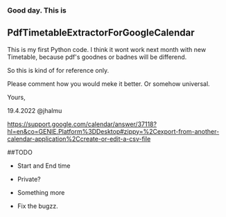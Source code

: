 ### Good day. This is
## PdfTimetableExtractorForGoogleCalendar

This is my first Python code. I think it wont work next month with new Timetable, because pdf's goodnes or badnes will be differend.

So this is kind of for reference only. 

Please comment how you would meke it better. Or somehow universal.

Yours, 

19.4.2022
@jhalmu

https://support.google.com/calendar/answer/37118?hl=en&co=GENIE.Platform%3DDesktop#zippy=%2Cexport-from-another-calendar-application%2Ccreate-or-edit-a-csv-file

##TODO

- Start and End time
- Private?
- Something more

- Fix the bugzz.

